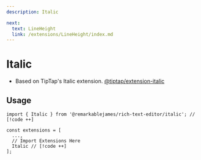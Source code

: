 ```yaml
---
description: Italic

next:
  text: LineHeight
  link: /extensions/LineHeight/index.md
---
```


# Italic

- Based on TipTap's Italic extension. [@tiptap/extension-italic](https://tiptap.dev/docs/editor/extensions/marks/italic)

## Usage

```tsx
import { Italic } from '@remarkablejames/rich-text-editor/italic'; // [!code ++]

const extensions = [
  ...,
  // Import Extensions Here
  Italic // [!code ++]
];
```
